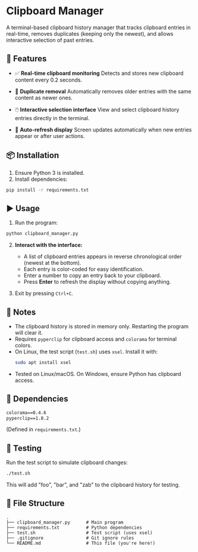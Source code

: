 # Clipboard Manager

A terminal-based clipboard history manager that tracks clipboard entries in real-time, removes duplicates (keeping only the newest), and allows interactive selection of past entries.

## 🧠 Features

- ✅ **Real-time clipboard monitoring**
  Detects and stores new clipboard content every 0.2 seconds.

- 🚫 **Duplicate removal**
  Automatically removes older entries with the same content as newer ones.

- 🖱️ **Interactive selection interface**
  View and select clipboard history entries directly in the terminal.

- 🔄 **Auto-refresh display**
  Screen updates automatically when new entries appear or after user actions.

## 📦 Installation

1. Ensure Python 3 is installed.
2. Install dependencies:

```bash
pip install -r requirements.txt
```

## ▶️ Usage

1. Run the program:

```bash
python clipboard_manager.py
```

2. **Interact with the interface:**
   - A list of clipboard entries appears in reverse chronological order (newest at the bottom).
   - Each entry is color-coded for easy identification.
   - Enter a number to copy an entry back to your clipboard.
   - Press **Enter** to refresh the display without copying anything.

3. Exit by pressing `Ctrl+C`.

## 📝 Notes

- The clipboard history is stored in memory only. Restarting the program will clear it.
- Requires `pyperclip` for clipboard access and `colorama` for terminal colors.
- On Linux, the test script (`test.sh`) uses `xsel`. Install it with:
  ```bash
  sudo apt install xsel
  ```
- Tested on Linux/macOS. On Windows, ensure Python has clipboard access.

## 🧩 Dependencies

```txt
colorama==0.4.6
pyperclip==1.8.2
```

(Defined in `requirements.txt`.)

## 🧪 Testing

Run the test script to simulate clipboard changes:

```bash
./test.sh
```

This will add "foo", "bar", and "zab" to the clipboard history for testing.

## 📁 File Structure

```
.
├── clipboard_manager.py      # Main program
├── requirements.txt          # Python dependencies
├── test.sh                   # Test script (uses xsel)
├── .gitignore                # Git ignore rules
└── README.md                 # This file (you're here!)
```
